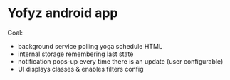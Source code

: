 
Yofyz android app
===================================

Goal:
 * background service polling yoga schedule HTML
 * internal storage remembering last state
 * notification pops-up every time there is an update (user configurable)
 * UI displays classes & enables filters config